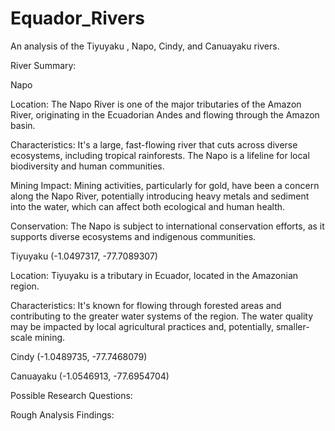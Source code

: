 # Equador_Rivers
An analysis of the Tiyuyaku , Napo, Cindy, and Canuayaku rivers.

River Summary: 

Napo 

Location: The Napo River is one of the major tributaries of the Amazon River, originating in the Ecuadorian Andes and flowing through the Amazon basin. 

Characteristics: It's a large, fast-flowing river that cuts across diverse ecosystems, including tropical rainforests. The Napo is a lifeline for local biodiversity and human communities. 

Mining Impact: Mining activities, particularly for gold, have been a concern along the Napo River, potentially introducing heavy metals and sediment into the water, which can affect both ecological and human health. 

Conservation: The Napo is subject to international conservation efforts, as it supports diverse ecosystems and indigenous communities. 
 

Tiyuyaku 
(-1.0497317, -77.7089307) 

Location: Tiyuyaku is a tributary in Ecuador, located in the Amazonian region. 

Characteristics: It's known for flowing through forested areas and contributing to the greater water systems of the region. The water quality may be impacted by local agricultural practices and, potentially, smaller-scale mining. 
 
Cindy 
(-1.0489735, -77.7468079) 

Canuayaku 
(-1.0546913, -77.6954704) 

 

Possible Research Questions: 
 

 

Rough Analysis Findings: 
 
